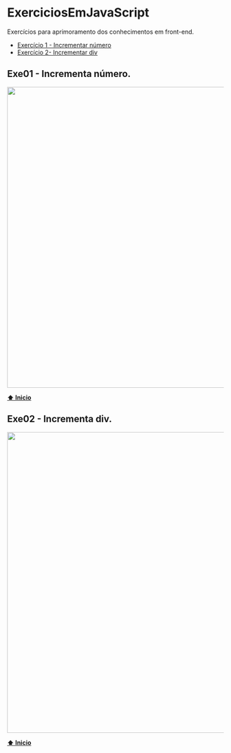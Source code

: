 # ExerciciosEmJavaScript
Exercícios para aprimoramento dos conhecimentos em front-end.

* [Exercício 1 - Incrementar número](#Exe01-Incrementa-número)
* [Exercício 2- Incrementar div](#Exe02-Incrementa-div)


## Exe01 - Incrementa número.
  <img src="Imagens e gifs dos exercícios/Exe01.gif" width="700">
  
**[⬆ Inicio](#ExerciciosEmJavaScript)**


## Exe02 - Incrementa div.
  <img src="Imagens e gifs dos exercícios/Exe02.gif" width="700">
  
**[⬆ Inicio](#ExerciciosEmJavaScript)**
